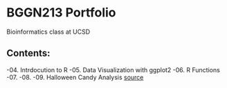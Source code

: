 # BGGN213 Portfolio
Bioinformatics class at UCSD

## Contents: 
-04. Intrdocution to R 
-05. Data Visualization with ggplot2
-06. R Functions
-07.
-08. 
-09. Halloween Candy Analysis [source](https://github.com/jgolvera/bbgn213/blob/main/class06/class06.Rmd)
